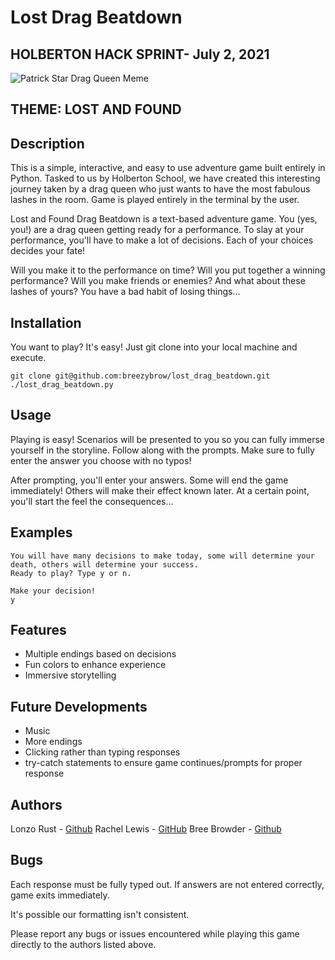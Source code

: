 # Lost Drag Beatdown

## HOLBERTON HACK SPRINT- July 2, 2021

![Patrick Star Drag Queen Meme](https://lh6.googleusercontent.com/-1arKwrs40vA/AAAAAAAAAAI/AAAAAAAAAdM/MC-cuqG6KAE/photo.jpg)


## THEME: LOST AND FOUND

## Description

This is a simple, interactive, and easy to use adventure game built entirely in Python. Tasked to us by Holberton School, we have created this interesting journey taken by a drag queen who just wants to have the most fabulous lashes in the room. Game is played entirely in the terminal by the user.

Lost and Found Drag Beatdown is a text-based adventure game. You (yes, you!) are a drag queen getting ready for a performance. To slay at your performance, you'll have to make a lot of decisions. Each of your choices decides your fate!

Will you make it to the performance on time? Will you put together a winning performance? Will you make friends or enemies? And what about these lashes of yours? You have a bad habit of losing things...

## Installation

You want to play? It's easy! Just git clone into your local machine and execute.

```
git clone git@github.com:breezybrow/lost_drag_beatdown.git
./lost_drag_beatdown.py
```

## Usage

Playing is easy! Scenarios will be presented to you so you can fully immerse yourself in the storyline. Follow along with the prompts. Make sure to fully enter the answer you choose with no typos!

After prompting, you'll enter your answers. Some will end the game immediately! Others will make their effect known later. At a certain point, you'll start the feel the consequences...

## Examples

```
You will have many decisions to make today, some will determine your death, others will determine your success.
Ready to play? Type y or n.

Make your decision!
y

```

## Features

- Multiple endings based on decisions
- Fun colors to enhance experience
- Immersive storytelling

## Future Developments

- Music
- More endings
- Clicking rather than typing responses
- try-catch statements to ensure game continues/prompts for proper response

## Authors

Lonzo Rust - [Github](https://github.com/lonzor)
Rachel Lewis - [GitHub](https://github.com/rlewis11769)
Bree Browder - [Github](https://github.com/breezybrow)

## Bugs

Each response must be fully typed out. If answers are not entered correctly, game exits immediately.

It's possible our formatting isn't consistent.

Please report any bugs or issues encountered while playing this game directly to the authors listed above.
